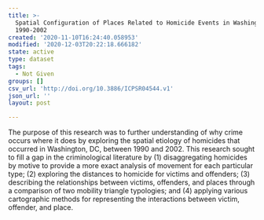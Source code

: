 ```yaml
---
title: >-
  Spatial Configuration of Places Related to Homicide Events in Washington, DC,
  1990-2002
created: '2020-11-10T16:24:40.058953'
modified: '2020-12-03T20:22:18.666182'
state: active
type: dataset
tags:
  - Not Given
groups: []
csv_url: 'http://doi.org/10.3886/ICPSR04544.v1'
json_url: ''
layout: post

---
```

The purpose of this research was to further understanding of why crime occurs where it does by exploring the spatial etiology of homicides that occurred in Washington, DC, between 1990 and 2002. This research sought to fill a gap in the criminological literature by (1) disaggregating homicides by motive to provide a more exact analysis of movement for each particular type; (2) exploring the distances to homicide for victims and offenders; (3) describing the relationships between victims, offenders, and places through a comparison of two mobility triangle typologies; and (4) applying various cartographic methods for representing the interactions between victim, offender, and place.
